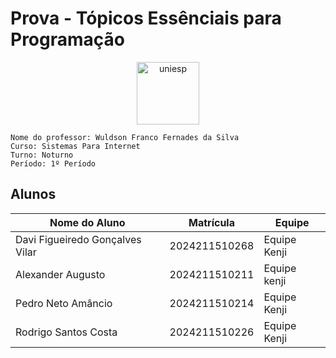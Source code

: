 # Prova - Tópicos Essênciais para Programação
<div style="text-align: center;">
    <img src="image.png" alt="uniesp" width="100">
</div>

```
Nome do professor: Wuldson Franco Fernades da Silva
Curso: Sistemas Para Internet
Turno: Noturno
Período: 1º Período
```


## Alunos

| Nome do Aluno  | Matrícula | Equipe   |
|----------------|-----------|----------|
| Davi Figueiredo Gonçalves Vilar | 2024211510268 | Equipe Kenji |
| Alexander  Augusto    | 2024211510211   | Equipe kenji |
| Pedro Neto Amâncio | 2024211510214 | Equipe Kenji |
| Rodrigo Santos Costa        | 2024211510226    | Equipe Kenji |
<!-- Adicione mais alunos aqui -->
